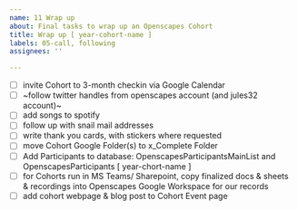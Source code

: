 ```yaml
---
name: 11 Wrap up
about: Final tasks to wrap up an Openscapes Cohort
title: Wrap up [ year-cohort-name ]
labels: 05-call, following
assignees: ''

---
```


- [ ] invite Cohort to 3-month checkin via Google Calendar
- [ ] ~follow twitter handles from openscapes account (and jules32 account)~
- [ ] add songs to spotify
- [ ] follow up with snail mail addresses
- [ ] write thank you cards, with stickers where requested
- [ ] move Cohort Google Folder(s) to x_Complete Folder
- [ ] Add Participants to database: OpenscapesParticipantsMainList and OpenscapesParticipants [ year-chort-name ]
- [ ] for Cohorts run in MS Teams/ Sharepoint, copy finalized docs & sheets & recordings into Openscapes Google Workspace for our records
- [ ] add cohort webpage & blog post to Cohort Event page
